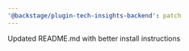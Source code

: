 ```yaml
---
'@backstage/plugin-tech-insights-backend': patch
---
```


Updated README.md with better install instructions
